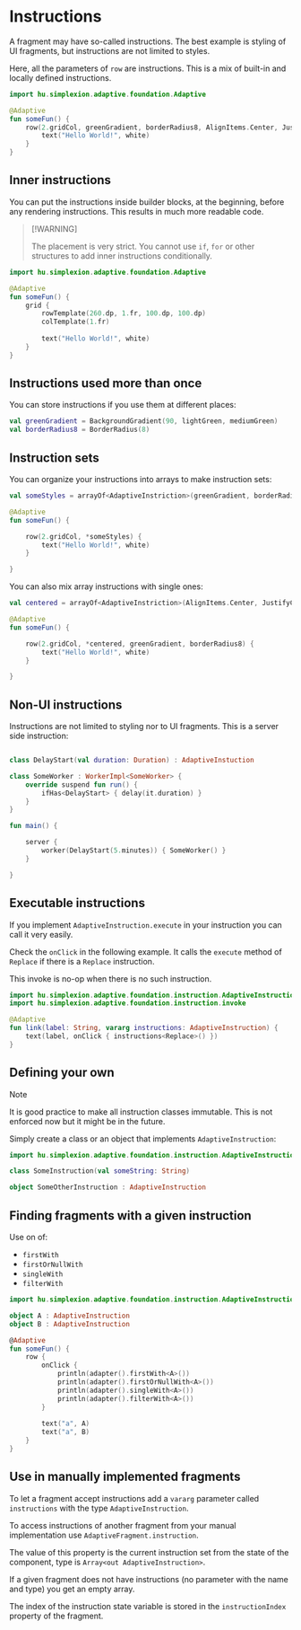# Instructions

A fragment may have so-called instructions. The best example is styling of UI fragments, but
instructions are not limited to styles.

Here, all the parameters of `row` are instructions. This is a mix of built-in and locally
defined instructions.

```kotlin
import hu.simplexion.adaptive.foundation.Adaptive

@Adaptive
fun someFun() {
    row(2.gridCol, greenGradient, borderRadius8, AlignItems.Center, JustifyContent.Center) {
        text("Hello World!", white)
    }
}
```

## Inner instructions

You can put the instructions inside builder blocks, at the beginning, before any rendering instructions.
This results in much more readable code.

>
> [!WARNING]
>
> The placement is very strict. You cannot use `if`, `for` or other structures to add inner instructions
> conditionally.
>


```kotlin
import hu.simplexion.adaptive.foundation.Adaptive

@Adaptive
fun someFun() {
    grid {
        rowTemplate(260.dp, 1.fr, 100.dp, 100.dp)
        colTemplate(1.fr)
        
        text("Hello World!", white)
    }
}
```

## Instructions used more than once

You can store instructions if you use them at different places:

```kotlin
val greenGradient = BackgroundGradient(90, lightGreen, mediumGreen)
val borderRadius8 = BorderRadius(8)
```

## Instruction sets

You can organize your instructions into arrays to make instruction sets:

```kotlin
val someStyles = arrayOf<AdaptiveInstriction>(greenGradient, borderRadius8, AlignItems.Center, JustifyContent.Center)

@Adaptive
fun someFun() {

    row(2.gridCol, *someStyles) {
        text("Hello World!", white)
    }

}
```

You can also mix array instructions with single ones:

```kotlin
val centered = arrayOf<AdaptiveInstriction>(AlignItems.Center, JustifyContent.Center)

@Adaptive
fun someFun() {

    row(2.gridCol, *centered, greenGradient, borderRadius8) {
        text("Hello World!", white)
    }

}
```

## Non-UI instructions

Instructions are not limited to styling nor to UI fragments. This is a server side
instruction:

```kotlin

class DelayStart(val duration: Duration) : AdaptiveInstuction

class SomeWorker : WorkerImpl<SomeWorker> {
    override suspend fun run() {
        ifHas<DelayStart> { delay(it.duration) }
    }
}

fun main() {

    server {
        worker(DelayStart(5.minutes)) { SomeWorker() }
    }

}
```

## Executable instructions

If you implement `AdaptiveInstruction.execute` in your instruction you can call it very easily.

Check the `onClick` in the following example. It calls the `execute` method of `Replace` if
there is a `Replace` instruction.

This invoke is no-op when there is no such instruction.

```kotlin
import hu.simplexion.adaptive.foundation.instruction.AdaptiveInstruction
import hu.simplexion.adaptive.foundation.instruction.invoke

@Adaptive
fun link(label: String, vararg instructions: AdaptiveInstruction) {
    text(label, onClick { instructions<Replace>() })
}
```

## Defining your own

> [!NOTE]
>
> It is good practice to make all instruction classes immutable. This is not enforced now
> but it might be in the future.
>

Simply create a class or an object that implements `AdaptiveInstruction`:

```kotlin
import hu.simplexion.adaptive.foundation.instruction.AdaptiveInstruction

class SomeInstruction(val someString: String)

object SomeOtherInstruction : AdaptiveInstruction
```

## Finding fragments with a given instruction

Use on of:

- `firstWith`
- `firstOrNullWith`
- `singleWith`
- `filterWith`

```kotlin
import hu.simplexion.adaptive.foundation.instruction.AdaptiveInstruction

object A : AdaptiveInstruction
object B : AdaptiveInstruction

@Adaptive
fun someFun() {
    row {
        onClick { 
            println(adapter().firstWith<A>())
            println(adapter().firstOrNullWith<A>())
            println(adapter().singleWith<A>())
            println(adapter().filterWith<A>())
        }
        
        text("a", A)
        text("a", B)
    }
}
```

## Use in manually implemented fragments

To let a fragment accept instructions add a `vararg` parameter called `instructions` with
the type `AdaptiveInstruction`.

To access instructions of another fragment from your manual implementation
use `AdaptiveFragment.instruction`.

The value of this property is the current instruction set from the state 
of the component, type is `Array<out AdaptiveInstruction>`.

If a given fragment does not have instructions (no parameter with the name
and type) you get an empty array.

The index of the instruction state variable is stored in the `instructionIndex`
property of the fragment.